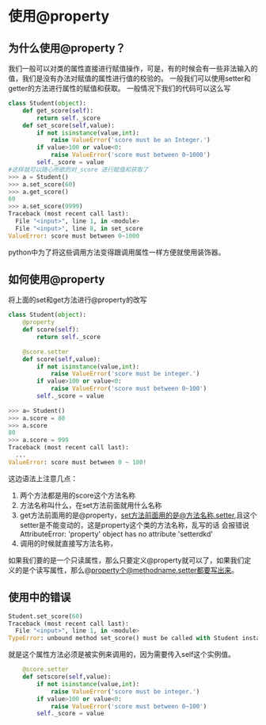 # 使用@property

## 为什么使用@property？
我们一般可以对类的属性直接进行赋值操作，可是，有的时候会有一些非法输入的值，我们是没有办法对赋值的属性进行值的校验的。
一般我们可以使用setter和getter的方法进行属性的赋值和获取。
一般情况下我们的代码可以这么写
```python
class Student(object):
    def get_score(self):
        return self._score
    def set_score(self,value):
        if not isinstance(value,int):
            raise ValueError('score must be an Integer.')
        if value>100 or value<0:
            raise ValueError('score must between 0~1000')
        self._score = value
#这样就可以随心所欲的对_score 进行赋值和获取了
>>> a = Student()
>>> a.set_score(60)
>>> a.get_score()
60
>>> a.set_score(9999)
Traceback (most recent call last):
  File "<input>", line 1, in <module>
  File "<input>", line 8, in set_score
ValueError: score must between 0~1000

```
python中为了将这些调用方法变得跟调用属性一样方便就使用装饰器。
## 如何使用@property
将上面的set和get方法进行@property的改写
```python
class Student(object):
    @property
    def score(self):
        return self._score
    
    @score.setter
    def score(self,value):
        if not isinstance(value,int):
            raise ValueError('score must be integer.')
        if value>100 or value<0:
            raise ValueError('score must between 0~100')
        self._score = value
        
>>> a= Student()
>>> a.score = 80
>>> a.score
80
>>> a.score = 999
Traceback (most recent call last):
  ...
ValueError: score must between 0 ~ 100!
```
这边语法上注意几点：
1. 两个方法都是用的score这个方法名称
2. 方法名称叫什么，在set方法前面就用什么名称
3. get方法前面用的是@property，set方法前面用的是@方法名称.setter,且这个setter是不能变动的，这是property这个类的方法名称，乱写的话
会报错说AttributeError: 'property' object has no attribute 'setterdkd'
4. 调用的时候就直接写方法名称，

如果我们要的是一个只读属性，那么只要定义@property就可以了，如果我们定义的是个读写属性，那么@property个@methodname.setter都要写出来。





## 使用中的错误
```python
Student.set_score(60)
Traceback (most recent call last):
  File "<input>", line 1, in <module>
TypeError: unbound method set_score() must be called with Student instance as first argument (got int instance instead)
```
就是这个属性方法必须是被实例来调用的，因为需要传入self这个实例值。


```python
    @score.setter
    def setscore(self,value):
        if not isinstance(value,int):
            raise ValueError('score must be integer.')
        if value>100 or value<0:
            raise ValueError('score must between 0~100')
        self._score = value
```

